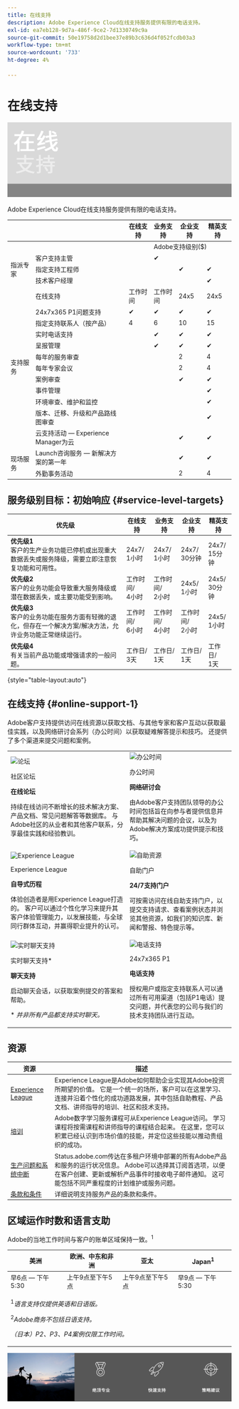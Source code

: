 ```yaml
---
title: 在线支持
description: Adobe Experience Cloud在线支持服务提供有限的电话支持。
exl-id: ea7eb128-9d7a-486f-9ce2-7d1330749c9a
source-git-commit: 50e19758d2d1bee37e89b3c636d4f052fcdb03a3
workflow-type: tm+mt
source-wordcount: '733'
ht-degree: 4%

---
```


# 在线支持

![图标](assets/OnlineBanner.png)

Adobe Experience Cloud在线支持服务提供有限的电话支持。

<table>
<thead>
  <tr>
    <th></th>
    <th></th>
    <th>在线支持</th>
    <th>业务支持</th>
    <th>企业支持</th>
    <th>精英支持</th>
  </tr>
</thead>
<tbody>
  <tr>
    <td></td>
    <td></td>
    <td></td>
    <td colspan="3">Adobe支持级别($)</td>
  </tr>
  <tr>
    <td rowspan="3">指派专家<br></td>
    <td>客户支持主管</td>
    <td></td>
    <td>✔</td>
    <td></td>
    <td></td>
  </tr>
  <tr>
    <td>指定支持工程师</td>
    <td></td>
    <td></td>
    <td>✔</td>
    <td>✔</td>
  </tr>
  <tr>
    <td>技术客户经理</td>
    <td></td>
    <td></td>
    <td></td>
    <td>✔</td>
  </tr>
  <tr>
    <td rowspan="12">支持服务</td>
    <td>在线支持</td>
    <td>工作时间</td>
    <td>工作时间</td>
    <td>24x5</td>
    <td>24x5</td>
  </tr>
  <tr>
    <td>24x7x365 P1问题支持</td>
    <td>✔</td>
    <td>✔</td>
    <td>✔</td>
    <td>✔</td>
  </tr>
  <tr>
    <td>指定支持联系人（按产品）</td>
    <td>4</td>
    <td>6</td>
    <td>10</td>
    <td>15</td>
  </tr>
  <tr>
    <td>实时电话支持</td>
    <td></td>
    <td>✔</td>
    <td>✔</td>
    <td>✔</td>
  </tr>
  <tr>
    <td>呈报管理</td>
    <td></td>
    <td>✔</td>
    <td>✔</td>
    <td>✔</td>
  </tr>
  <tr>
    <td>每年的服务审查</td>
    <td></td>
    <td></td>
    <td>2</td>
    <td>4</td>
  </tr>
  <tr>
    <td>每年专家会议</td>
    <td></td>
    <td></td>
    <td>2</td>
    <td>4</td>
  </tr>
  <tr>
    <td>案例审查</td>
    <td></td>
    <td></td>
    <td>✔</td>
    <td>✔</td>
  </tr>
  <tr>
    <td>事件管理</td>
    <td></td>
    <td></td>
    <td></td>
    <td>✔</td>
  </tr>
  <tr>
    <td>环境审查、维护和监控</td>
    <td></td>
    <td></td>
    <td></td>
    <td>✔</td>
  </tr>
  <tr>
    <td>版本、迁移、升级和产品路线图审查</td>
    <td></td>
    <td></td>
    <td></td>
    <td>✔</td>
  </tr>
  <tr>
    <td>云支持活动 — Experience Manager为云</td>
    <td></td>
    <td></td>
    <td>✔</td>
    <td>✔</td>
  </tr>
  <tr>
    <td rowspan="2">现场服务</td>
    <td>Launch咨询服务 — 新解决方案的第一年</td>
    <td></td>
    <td></td>
    <td>✔</td>
    <td>✔</td>
  </tr>
  <tr>
    <td>外勤事务活动</td>
    <td></td>
    <td></td>
    <td>2</td>
    <td>4</td>
  </tr>
</tbody>
</table>

## 服务级别目标：初始响应 {#service-level-targets}

| 优先级 | 在线支持 | 业务支持 | 企业支持 | 精英支持 |
|--- |--- |--- |--- |--- |
| <b>优先级1</b><br>客户的生产业务功能已停机或出现重大数据丢失或服务降级，需要立即注意恢复功能和可用性。 | 24x7/<br>1小时 | 24x7/<br>1小时 | 24x7/<br>30分钟 | 24x7/<br>15分钟 |
| <b>优先级2</b><br>客户的业务功能会导致重大服务降级或潜在数据丢失，或主要功能受到影响。 | 工作时间/<br>4小时 | 工作时间/<br>2小时 | 24x5/<br>1小时 | 24x5/<br>30分钟 |
| <b>优先级3</b><br>客户的业务功能在服务方面有轻微的退化，但存在一个解决方案/解决方法，允许业务功能正常继续运行。 | 工作时间/<br>6小时 | 工作时间/<br> 4小时 | 工作时间/<br>2小时 | 24x5/<br>1小时 |
| <b>优先级4</b><br>有关当前产品功能或增强请求的一般问题。 | 工作日/<br>3天 | 工作日/<br>1天 | 工作日/<br> 1天 | 工作日/<br> 1天 |

{style=&quot;table-layout:auto&quot;}

## 在线支持 {#online-support-1}

Adobe客户支持提供访问在线资源以获取文档、与其他专家和客户互动以获取最佳实践，以及网络研讨会系列（办公时间）以获取疑难解答提示和技巧。 还提供了多个渠道来提交问题和案例。

<table style="table-layout:fixed">
<tr>
  <td>
    <img alt="论坛" src="assets/CommunityForums.png"/>
    <div>
    <p>社区论坛</p>
    <p><b>在线论坛</b></p>
    <p>持续在线访问不断增长的技术解决方案、产品文档、常见问题解答等数据库。 与Adobe社区的从业者和其他客户联系，分享最佳实践和经验教训。</p>
    </div>
  </td>
  <td>
    <img alt="办公时间" src="assets/Webinar.png"/>
    <div>
    <p>办公时间</p>
    <p><b>网络研讨会</b></p>
    <p>由Adobe客户支持团队领导的办公时间包括旨在向参与者提供信息并帮助其解决问题的会议，以及为Adobe解决方案成功提供提示和技巧。</p>
    </div>
  </td>
</tr>
<tr>
  <td>
    <img alt="Experience League" src="assets/JourneysExperienceLeague.png"/>
    <div>
    <p>Experience League</p>
    <p><b>自导式历程</b></p>
    <p>体验创造者是用Experience League打造的。 客户可以通过个性化学习来提升其客户体验管理能力，以发展技能，与全球同行群体互动，并赢得职业提升的认可。</p>
    </div>
  </td>
  <td>
    <img alt="自助资源" src="assets/SelfHelpPortal.png"/>
    <div>
    <p>自助门户</p>
    <p><b>24/7支持门户</b></p>
    <p>可按需访问在线自助支持门户，以提交支持请求、查看案例状态并浏览其他资源，如我们的知识库、新闻和警报、特色提示等。</p>
    </div>
  </td>
</tr>
<tr>
  <td>
    <img alt="实时聊天支持" src="assets/LiveChat.png"/>
    <div>
    <p>实时聊天支持*</p>
    <p><b>聊天支持</b></p>
    <p>启动聊天会话，以获取案例提交的答案和帮助。</p>
    <p>* <i>并非所有产品都支持实时聊天。</i></p>
    </div>
  </td>
  <td>
    <img alt="电话支持" src="assets/PhoneSupport.png"/>
    <div>
    <p>24x7x365 P1</p>
    <p><b>电话支持</b></p>
    <p>授权用户或指定支持联系人可以通过所有可用渠道（包括P1电话）提交问题，并代表您的公司与我们的技术支持团队进行互动。</p>
    </div>
  </td>
</tr>
</table>

## 资源

| 资源 | 描述 |
|--- |--- |
| [Experience League](https://experienceleague.adobe.com/cn) | Experience League是Adobe如何帮助企业实现其Adobe投资所期望的价值。 它是一个统一的场所，客户可以在这里学习、连接并沿着个性化的成功道路发展，其中包括自助教程、产品文档、讲师指导的培训、社区和技术支持。 |
| [培训](https://training.adobe.com/training/) | Adobe数字学习服务课程可从Experience League访问。 学习课程将按需课程和讲师指导的课程结合起来。 在这里，您可以积累已经认识到市场价值的技能，并定位这些技能以推动贵组织的成功。 |
| [生产问题和系统中断](https://status.adobe.com/) | Status.adobe.com传达在多租户环境中部署的所有Adobe产品和服务的运行状况信息。 Adobe可以选择其订阅首选项，以便在客户创建、更新或解析产品事件时接收电子邮件通知。 这可能包括不同严重程度的计划维护或服务问题。 |
| [条款和条件](https://helpx.adobe.com/support/programs/support-policies-terms-conditions.html) | 详细说明支持服务产品的条款和条件。 |

## 区域运作时数和语言支助

Adobe的当地工作时间与客户的账单区域保持一致。<sup>1</sup>

<table>
<thead>
  <tr>
    <th>美洲</th>
    <th>欧洲、中东和非洲</th>
    <th>亚太</th>
    <th>Japan<sup>1</sup></th>
  </tr>
</thead>
<tbody>
  <tr>
    <td>早6点 — 下午5:30</td>
    <td>上午9点至下午5点</td>
    <td>上午9点至下午5点</td>
    <td>早9点 — 下午5:30</td>
  </tr>
  <tr>
    <td colspan="4">
      <p><sup>1</sup><i>语言支持仅提供英语和日语版。</i></p>
      <p><sup>2</sup><i>Adobe商务不包括日语支持。</i></p>
      <p><i>（日本）P2、P3、P4案例仅限工作时间。</i></p>
    </td>
  </tr>
</tbody>
</table>

![图标](assets/bottom-banner.png)
